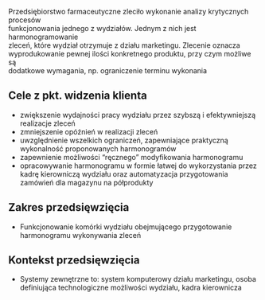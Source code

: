 Przedsiębiorstwo farmaceutyczne zleciło wykonanie analizy krytycznych procesów  
funkcjonowania jednego z wydziałów. Jednym z nich jest harmonogramowanie  
zleceń, które wydział otrzymuje z działu marketingu. Zlecenie oznacza  
wyprodukowanie pewnej ilości konkretnego produktu, przy czym możliwe są  
dodatkowe wymagania, np. ograniczenie terminu wykonania

## Cele z pkt. widzenia klienta
- zwiększenie wydajności pracy wydziału przez szybszą i efektywniejszą realizacje zleceń
- zmniejszenie opóźnień w realizacji zleceń
- uwzględnienie wszelkich ograniczeń, zapewniające praktyczną wykonalność proponowanych harmonogramów
- zapewnienie możliwości “ręcznego” modyfikowania harmonogramu
- opracowywanie harmonogramu w formie łatwej do wykorzystania przez kadrę kierowniczą wydziału oraz automatyzacja przygotowania zamówień dla magazynu na półprodukty

## Zakres przedsięwzięcia
- Funkcjonowanie komórki wydziału obejmującego przygotowanie harmonogramu wykonywania zleceń

## Kontekst przedsięwzięcia
- Systemy zewnętrzne to: system komputerowy działu marketingu, osoba definiująca technologiczne możliwości wydziału, kadra kierownicza